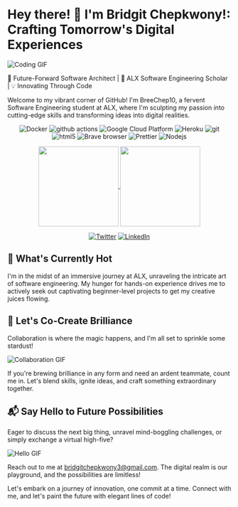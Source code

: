 # Hey there! 👋 I'm Bridgit Chepkwony!: Crafting Tomorrow's Digital Experiences

![Coding GIF](https://media.giphy.com/media/13HgwGsXF0aiGY/giphy.gif)

🚀 Future-Forward Software Architect | 🌱 ALX Software Engineering Scholar | 💡 Innovating Through Code

Welcome to my vibrant corner of GitHub! I'm BreeChep10, a fervent Software Engineering student at ALX, where I'm sculpting my passion into cutting-edge skills and transforming ideas into digital realities.

<div align="center">
<p>
  <img alt="Docker" src="https://img.shields.io/badge/-Docker-46a2f1?style=flat-square&logo=docker&logoColor=white" />
  <img alt="github actions" src="https://img.shields.io/badge/-Github_Actions-2088FF?style=flat-square&logo=github-actions&logoColor=white" />
  <img alt="Google Cloud Platform" src="https://img.shields.io/badge/-Google_Cloud_Platform-1a73e8?style=flat-square&logo=google-cloud&logoColor=white" />
  <img alt="Heroku" src="https://img.shields.io/badge/-Heroku-430098?style=flat-square&logo=heroku&logoColor=white" />
  <img alt="git" src="https://img.shields.io/badge/-Git-F05032?style=flat-square&logo=git&logoColor=white" />
  <img alt="html5" src="https://img.shields.io/badge/-HTML5-E34F26?style=flat-square&logo=html5&logoColor=white" />
  <img alt="Brave browser" src="https://img.shields.io/badge/-Brave_Browser-FB542B?style=flat-square&logo=brave&logoColor=white" />
  <img alt="Prettier" src="https://img.shields.io/badge/-Prettier-F7B93E?style=flat-square&logo=prettier&logoColor=white" />
  <img alt="Nodejs" src="https://img.shields.io/badge/-Nodejs-43853d?style=flat-square&logo=Node.js&logoColor=white" />
</p>

<a href="https://github.com/anuraghazra/github-readme-stats">
  <img height="180px" align="center" src="https://github-readme-stats.vercel.app/api?username=swervolee&show_icons=true&theme=jolly&layout=compact" />
</a>
<a href="https://github.com/anuraghazra/convoychat">
  <img height="180px" align="center" src="https://github-readme-stats.vercel.app/api/top-langs/?username=swervolee&langs_count=8&theme=jolly&layout=compact" />
</a>

<p> 
  <a href="https://twitter.com/williamkubai2" target="_blank"><img alt="Twitter" src="https://img.shields.io/badge/twitter-%231DA1F2.svg?&style=for-the-badge&logo=twitter&logoColor=white" /></a> 
  <a href="https://www.linkedin.com/in/bridgit-chepkwony-1311b3271/" target="_blank"><img alt="LinkedIn" src="https://img.shields.io/badge/linkedin-%230077B5.svg?&style=for-the-badge&logo=linkedin&logoColor=white" /></a>
</p>
</div>


## 🔧 What's Currently Hot

I'm in the midst of an immersive journey at ALX, unraveling the intricate art of software engineering. My hunger for hands-on experience drives me to actively seek out captivating beginner-level projects to get my creative juices flowing.

## 🤝 Let's Co-Create Brilliance

Collaboration is where the magic happens, and I'm all set to sprinkle some stardust!

![Collaboration GIF](https://media.giphy.com/media/3oKIPmMNoEzPzX7KBO/giphy.gif)

If you're brewing brilliance in any form and need an ardent teammate, count me in. Let's blend skills, ignite ideas, and craft something extraordinary together.

## 📬 Say Hello to Future Possibilities

Eager to discuss the next big thing, unravel mind-boggling challenges, or simply exchange a virtual high-five?

![Hello GIF](https://media.giphy.com/media/3o7TKuY1H3mHwv6ZyA/giphy.gif)

Reach out to me at bridgitchepkwony3@gmail.com. The digital realm is our playground, and the possibilities are limitless!

Let's embark on a journey of innovation, one commit at a time. Connect with me, and let's paint the future with elegant lines of code!


<!---
BreeChep10/BreeChep10 is a ✨ special ✨ repository because its `README.md` (this file) appears on your GitHub profile.
You can click the Preview link to take a look at your changes.
--->
